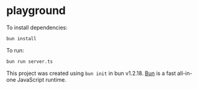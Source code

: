 # playground

To install dependencies:

```bash
bun install
```

To run:

```bash
bun run server.ts
```

This project was created using `bun init` in bun v1.2.18. [Bun](https://bun.sh) is a fast all-in-one JavaScript runtime.
